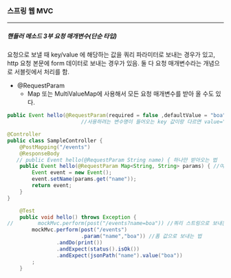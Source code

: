 <h3>스프링 웹 MVC</h3>
<hr/>
<h5>핸들러 메소드 3부 요청 매개변수(단순 타입)</h5>

요청으로 보낼 때 key/value 에 해당하는 값을 쿼리 파라미터로 보내는 경우가 있고, http 요청 본문에 form 데이터로 보내는 경우가 있음. 둘 다 요청 매개변수라는 개념으로 서블릿에서 처리를 함.

- @RequestParam
  -  Map 또는 MultiValueMap에 사용해서 모든 요청 매개변수를 받아 올 수도 있다.

```java
public Event hello(@RequestParam(required = false ,defaultValue = "boa") String name) { //어노테이션을 생략할 수도 있지만 헷갈릴 수 있기에, 권하지 않음.
                        //사용하려는 변수명이 들어오는 key 값이랑 다르면 value="" 로 어떤 걸 사용할지 알려줘야 해.
```

```java
@Controller
public class SampleController {
    @PostMapping("/events")
    @ResponseBody
   // public Event hello(@RequestParam String name) { 하나만 받아오는 법
    public Event hello(@RequestParam Map<String, String> params) { //여러개 한 번에 받아오는 법
        Event event = new Event();
        event.setName(params.get("name"));
        return event;
    }
}
```

```java
    @Test
    public void hello() throws Exception {
//        mockMvc.perform(post("/events?name=boa")) //쿼리 스트링으로 보내는 법
        mockMvc.perform(post("/events")
                        .param("name","boa")) //폼 값으로 보내는 법
                .andDo(print())
                .andExpect(status().isOk())
                .andExpect(jsonPath("name").value("boa"))
        ;
    }
```

